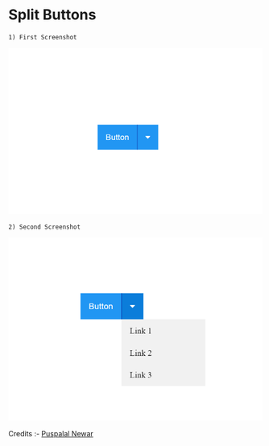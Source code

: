 # Split Buttons

    1) First Screenshot

![image](./Images/default.png)
    
    2) Second Screenshot
    
![image](./Images/second.png)


Credits :- [Puspalal Newar](https://github.com/puspalalnewar)